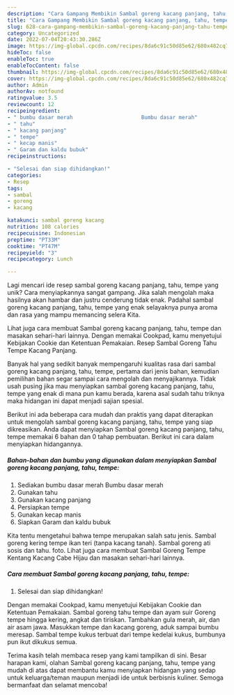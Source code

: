 ```yaml
---
description: "Cara Gampang Membikin Sambal goreng kacang panjang, tahu, tempe yang Bisa Manjain Lidah"
title: "Cara Gampang Membikin Sambal goreng kacang panjang, tahu, tempe yang Bisa Manjain Lidah"
slug: 628-cara-gampang-membikin-sambal-goreng-kacang-panjang-tahu-tempe-yang-bisa-manjain-lidah
category: Uncategorized
date: 2022-07-04T20:43:30.286Z
image: https://img-global.cpcdn.com/recipes/8da6c91c50d85e62/680x482cq70/sambal-goreng-kacang-panjang-tahu-tempe-foto-resep-utama.jpg
hideToc: false
enableToc: true
enableTocContent: false
thumbnail: https://img-global.cpcdn.com/recipes/8da6c91c50d85e62/680x482cq70/sambal-goreng-kacang-panjang-tahu-tempe-foto-resep-utama.jpg
cover: https://img-global.cpcdn.com/recipes/8da6c91c50d85e62/680x482cq70/sambal-goreng-kacang-panjang-tahu-tempe-foto-resep-utama.jpg
author: Admin
authorAv: notfound
ratingvalue: 3.5
reviewcount: 12
recipeingredient:
- " bumbu dasar merah                      Bumbu dasar merah"
- " tahu"
- " kacang panjang"
- " tempe"
- " kecap manis"
- " Garam dan kaldu bubuk"
recipeinstructions:

- "Selesai dan siap dihidangkan!"
categories:
- Resep
tags:
- sambal
- goreng
- kacang

katakunci: sambal goreng kacang 
nutrition: 108 calories
recipecuisine: Indonesian
preptime: "PT33M"
cooktime: "PT47M"
recipeyield: "3"
recipecategory: Lunch

---
```





Lagi mencari ide resep sambal goreng kacang panjang, tahu, tempe yang unik? Cara menyiapkannya sangat gampang. Jika salah mengolah maka hasilnya akan hambar dan justru cenderung tidak enak. Padahal sambal goreng kacang panjang, tahu, tempe yang enak selayaknya punya aroma dan rasa yang mampu memancing selera Kita.





Lihat juga cara membuat Sambal goreng kacang panjang, tahu, tempe dan masakan sehari-hari lainnya. Dengan memakai Cookpad, kamu menyetujui Kebijakan Cookie dan Ketentuan Pemakaian. Resep Sambal Goreng Tahu Tempe Kacang Panjang.

Banyak hal yang sedikit banyak mempengaruhi kualitas rasa dari sambal goreng kacang panjang, tahu, tempe, pertama dari jenis bahan, kemudian pemilihan bahan segar sampai cara mengolah dan menyajikannya. Tidak usah pusing jika mau menyiapkan sambal goreng kacang panjang, tahu, tempe yang enak di mana pun kamu berada, karena asal sudah tahu triknya maka hidangan ini dapat menjadi sajian spesial.






Berikut ini ada beberapa cara mudah dan praktis yang dapat diterapkan untuk mengolah sambal goreng kacang panjang, tahu, tempe yang siap dikreasikan. Anda dapat menyiapkan Sambal goreng kacang panjang, tahu, tempe memakai 6 bahan dan 0 tahap pembuatan. Berikut ini cara dalam menyiapkan hidangannya.

<!--inarticleads1-->

##### Bahan-bahan dan bumbu yang digunakan dalam menyiapkan Sambal goreng kacang panjang, tahu, tempe:

1. Sediakan  bumbu dasar merah                      Bumbu dasar merah
1. Gunakan  tahu
1. Gunakan  kacang panjang
1. Persiapkan  tempe
1. Gunakan  kecap manis
1. Siapkan  Garam dan kaldu bubuk


Kita tentu mengetahui bahwa tempe merupakan salah satu jenis. Sambal goreng kering tempe ikan teri (tanpa kacang tanah). Sambal goreng ati sosis dan tahu. foto. Lihat juga cara membuat Sambal Goreng Tempe Kentang Kacang Cabe Hijau dan masakan sehari-hari lainnya. 

<!--inarticleads2-->

##### Cara membuat Sambal goreng kacang panjang, tahu, tempe:


1. Selesai dan siap dihidangkan!

Dengan memakai Cookpad, kamu menyetujui Kebijakan Cookie dan Ketentuan Pemakaian. Sambal goreng tahu tempe dan ayam suir Goreng tempe hingga kering, angkat dan tiriskan. Tambahkan gula merah, air, dan air asam jawa. Masukkan tempe dan kacang goreng, aduk sampai bumbu meresap. Sambal tempe kukus terbuat dari tempe kedelai kukus, bumbunya pun ikut dikukus semua. 

Terima kasih telah membaca resep yang kami tampilkan di sini. Besar harapan kami, olahan Sambal goreng kacang panjang, tahu, tempe yang mudah di atas dapat membantu kamu menyiapkan hidangan yang sedap untuk keluarga/teman maupun menjadi ide untuk berbisnis kuliner. Semoga bermanfaat dan selamat mencoba!
